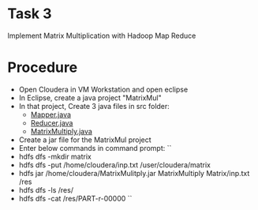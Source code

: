 # Task 3
Implement Matrix Multiplication with Hadoop Map Reduce
# Procedure
- Open Cloudera in VM Workstation and open eclipse
- In Eclipse, create a java project "MatrixMul"
- In that project, Create 3 java files in src folder:
  - [Mapper.java](https://github.com/prabhasg03/academic_work/blob/Big-Data-Analytics-Lab/Task%203/mapper.java)
  - [Reducer.java](https://github.com/prabhasg03/academic_work/blob/Big-Data-Analytics-Lab/Task%203/reducer.java)
  - [MatrixMultiply.java](https://github.com/prabhasg03/academic_work/blob/Big-Data-Analytics-Lab/Task%203/MatrixMultiply.java)
- Create a jar file for the MatrixMul project
- Enter below commands in command prompt:
  ``
-  hdfs dfs -mkdir matrix
-  hdfs dfs -put /home/cloudera/inp.txt /user/cloudera/matrix
-  hdfs jar /home/cloudera/MatrixMulitply.jar MatrixMultiply Matrix/inp.txt /res
-  hdfs dfs -ls /res/
-  hdfs dfs -cat /res/PART-r-00000
  ``
